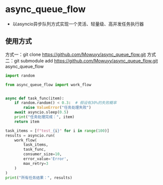 # async_queue_flow
- 以asyncio异步队列方式实现一个灵活、轻量级、高并发任务执行器

## 使用方式
方式一：git clone https://github.com/Mowuyy/async_queue_flow.git
方式二：git submodule add https://github.com/Mowuyy/async_queue_flow.git async_queue_flow

```python
import random

from async_queue_flow import work_flow


async def task_func(item):
    if random.random() < 0.3:  # 假设有30%的失败概率
        raise ValueError("任务处理失败")
    await asyncio.sleep(0.5)
    print("任务处理完成：", item)
    return item

task_items = [f"test_{i}" for i in range(100)]
results = asyncio.run(
    work_flow(
        task_items,
        task_func,
        consumer_size=10,
        error_value='Error',
        max_retry=3
    )
)
print("所有任务结果：", results)
```
